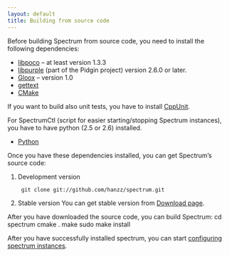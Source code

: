 ```yaml
---
layout: default
title: Building from source code
---
```

  
Before building Spectrum from source code, you need to install the following dependencies:

* [libpoco](http://pocoproject.org/) – at least version 1.3.3
* [libpurple](http://developer.pidgin.im/wiki/WhatIsLibpurple) (part of the Pidgin project) version 2.6.0 or later.
* [Gloox](http://camaya.net/gloox/) – version 1.0
* [gettext](http://www.gnu.org/software/gettext/)
* [CMake](http://www.cmake.org/)

If you want to build also unit tests, you have to install [CppUnit](http://sourceforge.net/apps/mediawiki/cppunit/index.php?title=Main_Page).

For SpectrumCtl (script for easier starting/stopping Spectrum instances), you have to have python (2.5 or 2.6) installed.

* [Python](http://python.org/)

Once you have these dependencies installed, you can get Spectrum’s source code:

1. Development version

		git clone git://github.com/hanzz/spectrum.git

2. Stable version
	You can get stable version from [Download page](http://spectrum.im/download/source/).

After you have downloaded the source code, you can build Spectrum:
	cd spectrum
	cmake .
	make
	sudo make install

After you have successfully installed spectrum, you can start [configuring spectrum instances](new-spectrum-instances.html).
